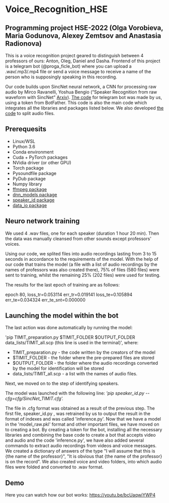 # Voice_Recognition_HSE
## Programming project HSE-2022 (Olga Vorobieva, Maria Godunova, Alexey Zemtsov and Anastasia Radionova)
This is a voice recognition project geared to distinguish between 4 professors of ours: Anton, Oleg, Daniel and Dasha. 
Frontend of this project is a telegram bot (@proga_ficle_bot) where you can upload a .wav/.mp3/.mp4 file or send a voice message to receive a name of the person who is supposingly speaking in this recording.

Our code builds upon SincNet neural network, a CNN for processing raw audio by Mirco Ravanelli, Yoshua Bengio (“Speaker Recognition from raw waveform with SincNet” [Arxiv](https://arxiv.org/abs/1808.00158)).
[The code](https://github.com/sashabugurt/voice_recognition_bot_py/blob/main/bot.py) for telegram bot was made by us, using a token from BotFather. This code is also the main code which integrates all the libraries and packages listed below. 
We also developed [the code](https://github.com/sashabugurt/voice_recognition_bot_py/blob/main/split.py) to split audio files.

## Prerequesits
* Linux/WSL
* Python 3.6
* Conda environment
* Cuda + PyTorch packages 
* NVidia driver (or other GPU)
* Torch package
* Pysoundfile package
* PyDub package
* Numpy library
* [ffmpeg package](https://www.ffmpeg.org/download.html)
* [dnn_models package](https://github.com/mravanelli/SincNet/blob/master/dnn_models.py)
* [speaker_id package](https://github.com/mravanelli/SincNet/blob/master/speaker_id.py)
* [data_io package](https://github.com/mravanelli/SincNet/blob/master/data_io.py)

## Neuro network training
We used 4 .wav files, one for each speaker (duration 1 hour 20 min).  Then the data was manually cleansed from other sounds except professors' voices. 

Using our code, we splited files into audio recordings lasting from 3 to 15 seconds in accordance to the requirements of the model. With the help of our code that trains the model (a file with a list of audio recordings by the names of professors was also created there), 75% of files (580 files) were sent to training, whilst the remaining 25% (202 files) were used for testing. 

The results for the last epoch of training are as follows: 

epoch 80, loss_tr=0.053114 err_tr=0.019141 loss_te=0.105894 err_te=0.034324 err_te_snt=0.000000

## Launching the model within the bot

The last action was done automatically by running the model: 

'pip TIMIT_preparation.py $TIMIT_FOLDER $OUTPUT_FOLDER data_lists/TIMIT_all.scp (this line is used in the terminal)', where:
* TIMIT_preparation.py - the code written by the creators of the model
* $TIMIT_FOLDER - the folder where the pre-prepared files are stored
* $OUTPUT_FOLDER - the folder where the audio recordings converted by the model for identification will be stored
* data_lists/TIMIT_all.scp - a list with the names of audio files. 

Next, we moved on to the step of identifying speakers. 

The model was launched with the following line: 
*'pip speaker_id.py --cfg=cfg/SincNet_TIMIT.cfg'.*

The file in .cfg format was obtained as a result of the previous step. The first file, speaker_id.py , was retrained by us to output the result in the format of indexes and was called 'inference.py'. Now that we have a model in the 'model_raw.pkl' format and other important files, we have moved on to creating a bot. By creating a token for the bot, installing all the necessary libraries and combining the base code to create a bot that accepts video and audio and the code 'inference.py', we have also added several commands to extract audio recordings from videos and voice messages. We created a dictionary of answers of the type "I will assume that this is {the name of the professor}", "It is obvious that {the name of the professor} is on the record". We also created voice and video folders, into which audio files were folded and converted to .wav format.
 

## Demo
Here you can watch how our bot works: https://youtu.be/bcUaqwiYWP4

